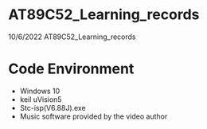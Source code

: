 # AT89C52_Learning_records
10/6/2022 AT89C52_Learning_records

# Code Environment
* Windows 10
* keil uVision5
* Stc-isp(V6.88J).exe
* Music software provided by the video author
